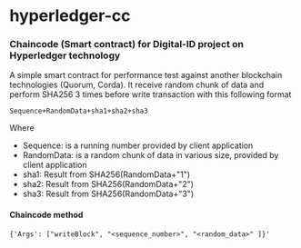 # hyperledger-cc


### Chaincode (Smart contract) for Digital-ID project on Hyperledger technology
A simple smart contract for performance test against another blockchain technologies
(Quorum, Corda). It receive random chunk of data and perform SHA256 3 times before
write transaction with this following format

`Sequence+RandomData+sha1+sha2+sha3`

Where 
- Sequence: is a running number provided by client application
- RandomData: is a random chunk of data in various size, provided by client application
- sha1: Result from SHA256(RandomData+"1")
- sha2: Result from SHA256(RandomData+"2")
- sha3: Result from SHA256(RandomData+"3")


#### Chaincode method
`{'Args': ["writeBlock", "<sequence_number>", "<random_data>" ]}'`

